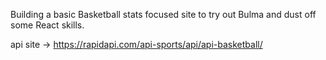 Building a basic Basketball stats focused site to try out Bulma and dust off some React skills.

api site -> https://rapidapi.com/api-sports/api/api-basketball/
